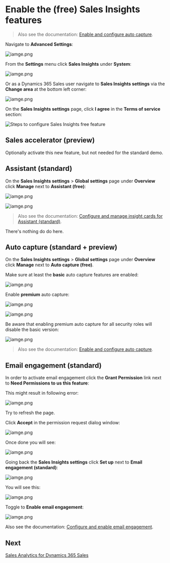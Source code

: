 # Enable the (free) Sales Insights features

> Also see the documentation: [Enable and configure auto capture](https://docs.microsoft.com/en-us/dynamics365/ai/sales/configure-auto-capture).

Navigate to **Advanced Settings**:

![iamge.png](images/enable-sales-insights-advanced-settings.png)

From the **Settings** menu click **Sales Insights** under **System**:

![iamge.png](images/enable-sales-insights-advanced-settings-sales-insights.png) 

Or as a Dynamics 365 Sales user navigate to **Sales Insights settings** via the **Change area** at the bottom left corner:

![iamge.png](images/enable-sales-insights-change-area-sales-insights-settings.png)

On the **Sales Insights settings** page, click **I agree** in the **Terms of service** section:

<IMG  src="https://docs.microsoft.com/en-us/dynamics365/ai/sales/media/si-admin-accept-privacy-notice.png"  alt="Steps to configure Sales Insights free feature"/>

## Sales accelerator (preview)

Optionally activate this new feature, but not needed for the standard demo.


## Assistant (standard)

On the **Sales Insights settings** > **Global settings** page under **Overview**  click **Manage** next to **Assistant (free)**:

![iamge.png](images/enable-sales-insights-manage-assistant.png)


![iamge.png](images/enable-sales-insights-manage-assistant-studio.png)

> Also see the documentation: [Configure and manage insight cards for Assistant (standard)](https://docs.microsoft.com/en-us/dynamics365/ai/sales/configure-assistant#configure-and-manage-insight-cards-for-assistant-free).

There's nothing do do here.

## Auto capture (standard + preview)

On the **Sales Insights settings** > **Global settings** page under **Overview** click **Manage** next to **Auto capture (free)**.

Make sure at least the **basic** auto capture features are enabled:

![iamge.png](images/enable-sales-insights-manage-auto-capture.png)

Enable **premium** auto capture:

![iamge.png](images/enable-sales-insights-enable-auto-capture-premium.png)

![iamge.png](images/enable-sales-insights-configure-auto-capture-premium.png)

Be aware that enabling premium auto capture for all security roles will disable the basic version:

![iamge.png](images/enable-sales-insights-switch-to-auto-capture-premium.png) 

> Also see the documentation: [Enable and configure auto capture](https://docs.microsoft.com/en-us/dynamics365/ai/sales/configure-auto-capture).

## Email engagement (standard)

In order to activate email engagement click the **Grant Permission** link next to **Need Permissions to us this feature**:

This might result in following error:

![iamge.png](images/enable-sales-insights-email-engagement-error.png)

Try to refresh the page.

Click **Accept** in the permission request dialog window:

![iamge.png](images/enable-sales-insights-email-engagement-accept-permissions-request.png)

Once done you will see:

![iamge.png](images/enable-sales-insights-email-engagement-permissions-granted.png)

Going back the **Sales Insights settings** click **Set up** next to **Email engagement (standard)**:

![iamge.png](images/enable-sales-insights-set-up-email-engagement.png)

You will see this:

![iamge.png](images/enable-sales-insights-email-engagement.png)

Toggle to **Enable email engagement**:

![iamge.png](images/enable-sales-insights-enable-email-engagement.png) 

Also see the documentation: [Configure and enable email engagement](https://docs.microsoft.com/en-us/dynamics365/ai/sales/configure-email-engagement).

## Next

[Sales Analytics for Dynamics 365 Sales](Sales-Analytics-for-Dynamics-365-Sales.md)